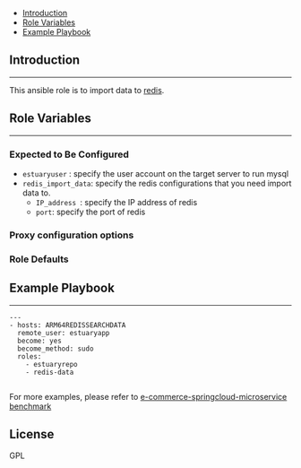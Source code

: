 * [Introduction](#1)
* [Role Variables](#2)
* [Example Playbook](#3)

## <a name="1">Introduction</a>
--------------

This ansible role is to import data to [redis](https://redis.io/). 

## <a name="2">Role Variables</a>
--------------

### Expected to Be Configured

* `estuaryuser` : specify the user account on the target server to run mysql
* `redis_import_data`: specify the redis configurations that you need import data to.
   * `IP_address `: specify the IP address of redis
   * `port`: specify the port of redis

### Proxy configuration options

### Role Defaults

## <a name="3">Example Playbook</a>
----------------

```
---
- hosts: ARM64REDISSEARCHDATA
  remote_user: estuaryapp
  become: yes
  become_method: sudo
  roles:
    - estuaryrepo
    - redis-data


```    

For more examples, please refer to [e-commerce-springcloud-microservice benchmark](https://github.com/open-estuary/appbenchmark/tree/master/apps/e-commerce-solutions/e-commerce-springcloud-microservice)

License
-------

GPL

